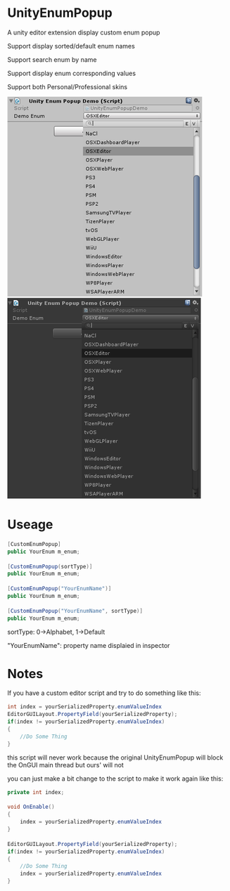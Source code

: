 # UnityEnumPopup
A unity editor extension display custom enum popup 

Support display sorted/default enum names

Support search enum by name

Support display enum corresponding values

Support both Personal/Professional skins

![image](/UntiyEnumPopupDemo_Personal.png)
![image](/UntiyEnumPopupDemo_Professional.png)

# Useage
```C#
[CustomEnumPopup]
public YourEnum m_enum;

[CustomEnumPopup(sortType)]
public YourEnum m_enum;

[CustomEnumPopup("YourEnumName")]
public YourEnum m_enum;

[CustomEnumPopup("YourEnumName", sortType)]
public YourEnum m_enum;
```

sortType: 0->Alphabet, 1->Default

"YourEnumName": property name displaied in inspector

# Notes
If you have a custom editor script and try to do something like this:
```C#
int index = yourSerializedProperty.enumValueIndex
EditorGUILayout.PropertyField(yourSerializedProperty);
if(index != yourSerializedProperty.enumValueIndex)
{
	//Do Some Thing
}
```
this script will never work because the original UnityEnumPopup will block the OnGUI main thread but ours' will not

you can just make a bit change to the script to make it work again like this:
```C#
private int index;

void OnEnable()
{
	index = yourSerializedProperty.enumValueIndex
}

EditorGUILayout.PropertyField(yourSerializedProperty);
if(index != yourSerializedProperty.enumValueIndex)
{
	//Do Some Thing
	index = yourSerializedProperty.enumValueIndex
}
```